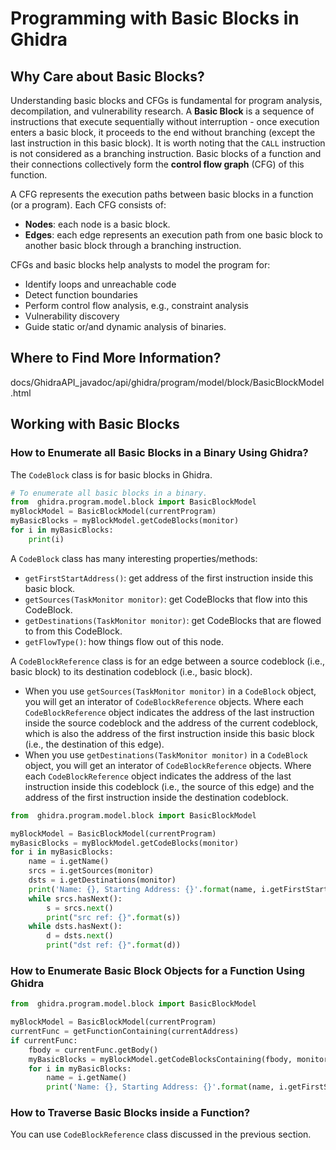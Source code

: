# **Programming with Basic Blocks in Ghidra**

## **Why Care about Basic Blocks?**


Understanding basic blocks and CFGs is fundamental for program analysis, decompilation, and vulnerability research. A **Basic Block** is a sequence of instructions that execute sequentially without interruption - once execution enters a basic block, it proceeds to the end without branching (except the last instruction in this basic block). It is worth noting that the `CALL` instruction is not considered as a branching instruction. Basic blocks of a function and their connections collectively form the **control flow graph** (CFG) of this function.  

A CFG represents the execution paths between basic blocks in a function (or a program). Each CFG consists of:

+ **Nodes**: each node is a basic block.
+ **Edges**: each edge represents an execution path from one basic block to another basic block through a branching instruction. 

CFGs and basic blocks help analysts to model the program for:

+ Identify loops and unreachable code
+ Detect function boundaries
+ Perform control flow analysis, e.g., constraint analysis
+ Vulnerability discovery
+ Guide static or/and dynamic analysis of binaries. 




## **Where to Find More Information?**

docs/GhidraAPI_javadoc/api/ghidra/program/model/block/BasicBlockModel.html


## **Working with Basic Blocks**

### **How to Enumerate all Basic Blocks in a Binary Using Ghidra?**

The `CodeBlock` class is for basic blocks in Ghidra. 

```python
# To enumerate all basic blocks in a binary.
from  ghidra.program.model.block import BasicBlockModel
myBlockModel = BasicBlockModel(currentProgram)
myBasicBlocks = myBlockModel.getCodeBlocks(monitor)
for i in myBasicBlocks:
	print(i)
```

A `CodeBlock` class has many interesting properties/methods:
+ `getFirstStartAddress()`: get address of the first instruction inside this basic block. 
+ `getSources(TaskMonitor monitor)`: get CodeBlocks that flow into this CodeBlock.
+ `getDestinations(TaskMonitor monitor)`: get CodeBlocks that are flowed to from this CodeBlock.
+ `getFlowType()`: how things flow out of this node.


A `CodeBlockReference` class is for an edge between a source codeblock (i.e., basic block) to its destination codeblock (i.e., basic block). 
+ When you use `getSources(TaskMonitor monitor)` in a `CodeBlock` object, you will get an interator of `CodeBlockReference` objects. Where each `CodeBlockReference` object indicates the address of the last instruction inside the source codeblock and the address of the current codeblock, which is also the address of the first instruction inside this basic block (i.e., the destination of this edge).
+ When you use `getDestinations(TaskMonitor monitor)` in a `CodeBlock` object, you will get an interator of `CodeBlockReference` objects. Where each `CodeBlockReference` object indicates the address of the last instruction inside this codeblock (i.e., the source of this edge) and the address of the first instruction inside the destination codeblock. 

```python
from  ghidra.program.model.block import BasicBlockModel

myBlockModel = BasicBlockModel(currentProgram)
myBasicBlocks = myBlockModel.getCodeBlocks(monitor)
for i in myBasicBlocks:
	name = i.getName()
	srcs = i.getSources(monitor)
	dsts = i.getDestinations(monitor)
	print('Name: {}, Starting Address: {}'.format(name, i.getFirstStartAddress()))
	while srcs.hasNext():
		s = srcs.next()
		print("src ref: {}".format(s))
	while dsts.hasNext():
		d = dsts.next()
		print("dst ref: {}".format(d))
```

### **How to Enumerate Basic Block Objects for a Function Using Ghidra**

```python
from  ghidra.program.model.block import BasicBlockModel

myBlockModel = BasicBlockModel(currentProgram)
currentFunc = getFunctionContaining(currentAddress)
if currentFunc:
	fbody = currentFunc.getBody()
	myBasicBlocks = myBlockModel.getCodeBlocksContaining(fbody, monitor)
	for i in myBasicBlocks:
		name = i.getName()
		print('Name: {}, Starting Address: {}'.format(name, i.getFirstStartAddress()))
```

### **How to Traverse Basic Blocks inside a Function?**

You can use `CodeBlockReference` class discussed in the previous section. 